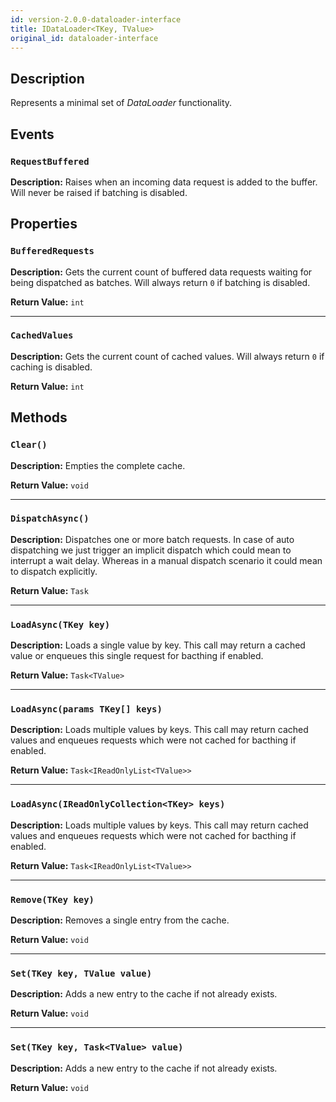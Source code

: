 ```yaml
---
id: version-2.0.0-dataloader-interface
title: IDataLoader<TKey, TValue>
original_id: dataloader-interface
---
```


## Description

Represents a minimal set of _DataLoader_ functionality.

## Events

### `RequestBuffered`

**Description:** Raises when an incoming data request is added to the buffer.
Will never be raised if batching is disabled.

## Properties

### `BufferedRequests`

**Description:** Gets the current count of buffered data requests waiting for
being dispatched as batches. Will always return `0` if batching is disabled.

**Return Value:** `int`

---

### `CachedValues`

**Description:** Gets the current count of cached values. Will always return `0`
if caching is disabled.

**Return Value:** `int`

## Methods

### `Clear()`

**Description:** Empties the complete cache.

**Return Value:** `void`

---

### `DispatchAsync()`

**Description:** Dispatches one or more batch requests. In case of auto
dispatching we just trigger an implicit dispatch which could mean to interrupt a
wait delay. Whereas in a manual dispatch scenario it could mean to dispatch
explicitly.

**Return Value:** `Task`

---

### `LoadAsync(TKey key)`

**Description:** Loads a single value by key. This call may return a cached
value or enqueues this single request for bacthing if enabled.

**Return Value:** `Task<TValue>`

---

### `LoadAsync(params TKey[] keys)`

**Description:** Loads multiple values by keys. This call may return cached
values and enqueues requests which were not cached for bacthing if enabled.

**Return Value:** `Task<IReadOnlyList<TValue>>`

---

### `LoadAsync(IReadOnlyCollection<TKey> keys)`

**Description:** Loads multiple values by keys. This call may return cached
values and enqueues requests which were not cached for bacthing if enabled.

**Return Value:** `Task<IReadOnlyList<TValue>>`

---

### `Remove(TKey key)`

**Description:** Removes a single entry from the cache.

**Return Value:** `void`

---

### `Set(TKey key, TValue value)`

**Description:** Adds a new entry to the cache if not already exists.

**Return Value:** `void`

---

### `Set(TKey key, Task<TValue> value)`

**Description:** Adds a new entry to the cache if not already exists.

**Return Value:** `void`
